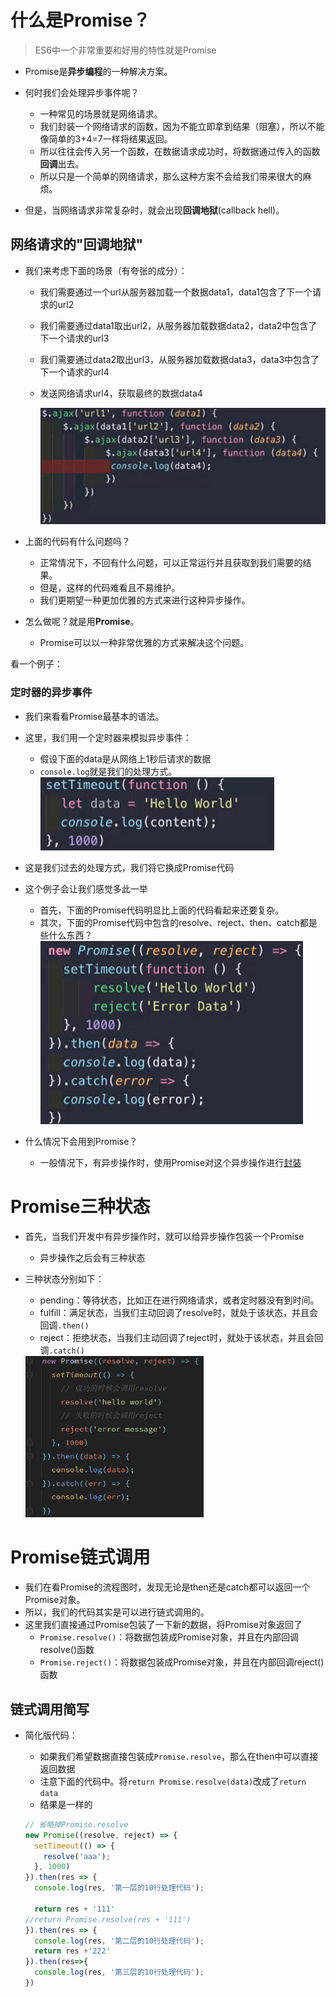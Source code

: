 # 什么是Promise？

>  ES6中一个非常重要和好用的特性就是Promise

* Promise是**异步编程**的一种解决方案。

* 何时我们会处理异步事件呢？
  * 一种常见的场景就是网络请求。
  * 我们封装一个网络请求的函数，因为不能立即拿到结果（阻塞），所以不能像简单的3+4=7一样将结果返回。
  * 所以往往会传入另一个函数，在数据请求成功时，将数据通过传入的函数**回调**出去。
  * 所以只是一个简单的网络请求，那么这种方案不会给我们带来很大的麻烦。
* 但是，当网络请求非常复杂时，就会出现**回调地狱**(callback hell)。

## 网络请求的"回调地狱"

* 我们来考虑下面的场景（有夸张的成分）：

  * 我们需要通过一个url从服务器加载一个数据data1，data1包含了下一个请求的url2

  * 我们需要通过data1取出url2，从服务器加载数据data2，data2中包含了下一个请求的url3

  * 我们需要通过data2取出url3，从服务器加载数据data3，data3中包含了下一个请求的url4

  * 发送网络请求url4，获取最终的数据data4

    ![image-20201031135024496](18-Promise%E7%9A%84%E4%BD%BF%E7%94%A8.assets/image-20201031135024496.png)

* 上面的代码有什么问题吗？

  * 正常情况下，不回有什么问题，可以正常运行并且获取到我们需要的结果。
  * 但是，这样的代码难看且不易维护。
  * 我们更期望一种更加优雅的方式来进行这种异步操作。

* 怎么做呢？就是用**Promise**。

  * Promise可以以一种非常优雅的方式来解决这个问题。

看一个例子：

### 定时器的异步事件

* 我们来看看Promise最基本的语法。
* 这里，我们用一个定时器来模拟异步事件：
  * 假设下面的data是从网络上1秒后请求的数据
  * `console.log`就是我们的处理方式。
    ![image-20201031142502681](18-Promise%E7%9A%84%E4%BD%BF%E7%94%A8.assets/image-20201031142502681.png)
* 这是我们过去的处理方式，我们将它换成Promise代码
* 这个例子会让我们感觉多此一举
  * 首先，下面的Promise代码明显比上面的代码看起来还要复杂。
  * 其次，下面的Promise代码中包含的resolve、reject、then、catch都是些什么东西？
    ![image-20201031142528711](18-Promise%E7%9A%84%E4%BD%BF%E7%94%A8.assets/image-20201031142528711.png)

* 什么情况下会用到Promise？
  * 一般情况下，有异步操作时，使用Promise对这个异步操作进行<u>封装</u>

# Promise三种状态

* 首先，当我们开发中有异步操作时，就可以给异步操作包装一个Promise

  * 异步操作之后会有三种状态

* 三种状态分别如下：

  * pending：等待状态，比如正在进行网络请求，或者定时器没有到时间。
  * fulfill：满足状态，当我们主动回调了resolve时，就处于该状态，并且会回调`.then()`
  * reject：拒绝状态，当我们主动回调了reject时，就处于该状态，并且会回调`.catch()`

  <img src="18-Promise%E7%9A%84%E4%BD%BF%E7%94%A8.assets/image-20201031144052731.png" alt="image-20201031144052731" style="zoom: 67%;" />

# Promise链式调用

* 我们在看Promise的流程图时，发现无论是then还是catch都可以返回一个Promise对象。
* 所以，我们的代码其实是可以进行链式调用的。
* 这里我们直接通过Promise包装了一下新的数据，将Promise对象返回了
  * `Promise.resolve()`：将数据包装成Promise对象，并且在内部回调resolve()函数
  * `Promise.reject()`：将数据包装成Promise对象，并且在内部回调reject()函数

## 链式调用简写

* 简化版代码：

  * 如果我们希望数据直接包装成`Promise.resolve`，那么在then中可以直接返回数据
  * 注意下面的代码中。将`return Promise.resolve(data)`改成了`return data`
  * 结果是一样的

  ```js
  // 省略掉Promise.resolve
  new Promise((resolve, reject) => {
    setTimeout(() => {
      resolve('aaa');
    }, 1000)
  }).then(res => {
    console.log(res, '第一层的10行处理代码');
      
    return res + '111'
  //return Promise.resolve(res + '111')
  }).then(res => {
    console.log(res, '第二层的10行处理代码');
    return res +'222'
  }).then(res=>{
    console.log(res, '第三层的10行处理代码');
  })
  ```